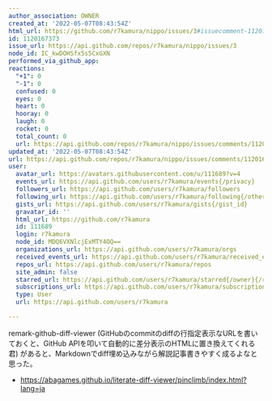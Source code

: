 ```yaml
---
author_association: OWNER
created_at: '2022-05-07T08:43:54Z'
html_url: https://github.com/r7kamura/nippo/issues/3#issuecomment-1120167373
id: 1120167373
issue_url: https://api.github.com/repos/r7kamura/nippo/issues/3
node_id: IC_kwDOHSfx5s5CxGXN
performed_via_github_app:
reactions:
  "+1": 0
  "-1": 0
  confused: 0
  eyes: 0
  heart: 0
  hooray: 0
  laugh: 0
  rocket: 0
  total_count: 0
  url: https://api.github.com/repos/r7kamura/nippo/issues/comments/1120167373/reactions
updated_at: '2022-05-07T08:43:54Z'
url: https://api.github.com/repos/r7kamura/nippo/issues/comments/1120167373
user:
  avatar_url: https://avatars.githubusercontent.com/u/111689?v=4
  events_url: https://api.github.com/users/r7kamura/events{/privacy}
  followers_url: https://api.github.com/users/r7kamura/followers
  following_url: https://api.github.com/users/r7kamura/following{/other_user}
  gists_url: https://api.github.com/users/r7kamura/gists{/gist_id}
  gravatar_id: ''
  html_url: https://github.com/r7kamura
  id: 111689
  login: r7kamura
  node_id: MDQ6VXNlcjExMTY4OQ==
  organizations_url: https://api.github.com/users/r7kamura/orgs
  received_events_url: https://api.github.com/users/r7kamura/received_events
  repos_url: https://api.github.com/users/r7kamura/repos
  site_admin: false
  starred_url: https://api.github.com/users/r7kamura/starred{/owner}{/repo}
  subscriptions_url: https://api.github.com/users/r7kamura/subscriptions
  type: User
  url: https://api.github.com/users/r7kamura

---
```

remark-github-diff-viewer (GitHubのcommitのdiffの行指定表示なURLを書いておくと、GitHub APIを叩いて自動的に差分表示のHTMLに置き換えてくれる君) があると、Markdownでdiff埋め込みながら解説記事書きやすく成るよなと思った。

- https://abagames.github.io/literate-diff-viewer/pinclimb/index.html?lang=ja